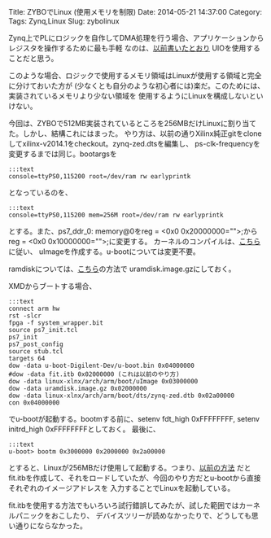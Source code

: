 Title: ZYBOでLinux (使用メモリを制限)
Date: 2014-05-21 14:37:00
Category: 
Tags: Zynq,Linux
Slug: zybolinux

Zynq上でPLにロジックを自作してDMA処理を行う場合、アプリケーションからレジスタを操作するために最も手軽
なのは、[以前書いたとおり]({filename}./zynqpllinux-dts.md) UIOを使用することだと思う。

このような場合、ロジックで使用するメモリ領域はLinuxが使用する領域と完全に分けておいた方が
(少なくとも自分のような初心者には)楽だ。このためには、実装されているメモリより少ない領域を
使用するようにLinuxを構成しないといけない。

今回は、ZYBOで512MB実装されているところを256MBだけLinuxに割り当てた。しかし、結構これにはまった。
やり方は、以前の通りXilinx純正gitをcloneしてxilinx-v2014.1をcheckout。zynq-zed.dtsを編集し、
ps-clk-frequencyを変更するまでは同じ。bootargsを

    :::text
    console=ttyPS0,115200 root=/dev/ram rw earlyprintk

となっているのを、

    :::text
    console=ttyPS0,115200 mem=256M root=/dev/ram rw earlyprintk

とする。また、ps7_ddr_0: memory@0をreg = <0x0 0x20000000="">;からreg = <0x0 0x10000000="">;に変更する。
カーネルのコンパイルは、<a href="http://www.wiki.xilinx.com/Build+Kernel">こちら</a>に従い、 
uImageを作成する。u-bootについては変更不要。

ramdiskについては、<a href="http://www.wiki.xilinx.com/Build+and+Modify+a+Rootfs">こちら</a>の方法で
uramdisk.image.gzにしておく。

XMDからブートする場合、

    :::text
    connect arm hw
    rst -slcr
    fpga -f system_wrapper.bit
    source ps7_init.tcl
    ps7_init
    ps7_post_config
    source stub.tcl
    targets 64
    dow -data u-boot-Digilent-Dev/u-boot.bin 0x04000000
    #dow -data fit.itb 0x02000000 (これは以前のやり方)
    dow -data linux-xlnx/arch/arm/boot/uImage 0x03000000
    dow -data uramdisk.image.gz 0x02000000
    dow -data linux-xlnx/arch/arm/boot/dts/zynq-zed.dtb 0x02a00000
    con 0x04000000

でu-bootが起動する。bootmする前に、setenv fdt_high 0xFFFFFFFF, setenv initrd_high 0xFFFFFFFFとしておく。
最後に、

    :::text
    u-boot> bootm 0x3000000 0x2000000 0x2a00000

とすると、Linuxが256MBだけ使用して起動する。つまり、[以前の方法]({filename}./linux-on-zynq-zybo.md) だと
fit.itbを作成して、それをロードしていたが、今回のやり方だとu-bootから直接それぞれのイメージアドレスを
入力することでLinuxを起動している。

fit.itbを使用する方法でもいろいろ試行錯誤してみたが、試した範囲ではカーネルパニックをおこしたり、
デバイスツリーが読めなかったりで、どうしても思い通りにならなかった。
